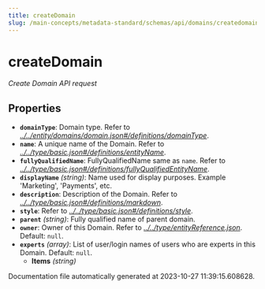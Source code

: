 ```yaml
---
title: createDomain
slug: /main-concepts/metadata-standard/schemas/api/domains/createdomain
---
```


# createDomain

*Create Domain API request*

## Properties

- **`domainType`**: Domain type. Refer to *[../../entity/domains/domain.json#/definitions/domainType](#/../entity/domains/domain.json#/definitions/domainType)*.
- **`name`**: A unique name of the Domain. Refer to *[../../type/basic.json#/definitions/entityName](#/../type/basic.json#/definitions/entityName)*.
- **`fullyQualifiedName`**: FullyQualifiedName same as `name`. Refer to *[../../type/basic.json#/definitions/fullyQualifiedEntityName](#/../type/basic.json#/definitions/fullyQualifiedEntityName)*.
- **`displayName`** *(string)*: Name used for display purposes. Example 'Marketing', 'Payments', etc.
- **`description`**: Description of the Domain. Refer to *[../../type/basic.json#/definitions/markdown](#/../type/basic.json#/definitions/markdown)*.
- **`style`**: Refer to *[../../type/basic.json#/definitions/style](#/../type/basic.json#/definitions/style)*.
- **`parent`** *(string)*: Fully qualified name of parent domain.
- **`owner`**: Owner of this Domain. Refer to *[../../type/entityReference.json](#/../type/entityReference.json)*. Default: `null`.
- **`experts`** *(array)*: List of user/login names of users who are experts in this Domain. Default: `null`.
  - **Items** *(string)*


Documentation file automatically generated at 2023-10-27 11:39:15.608628.
